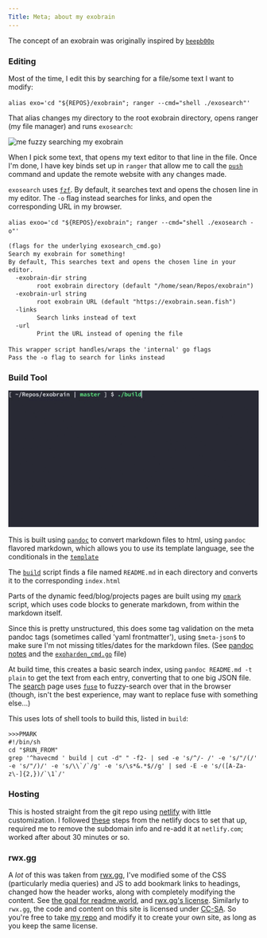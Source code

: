 ```yaml
---
Title: Meta; about my exobrain
---
```


The concept of an exobrain was originally inspired by [`beepb00p`](https://beepb00p.xyz/exobrain/exobrain.html)

### Editing

Most of the time, I edit this by searching for a file/some text I want to modify:

`alias exo='cd "${REPOS}/exobrain"; ranger --cmd="shell ./exosearch"'`

That alias changes my directory to the root exobrain directory, opens ranger (my file manager) and runs `exosearch`:

![me fuzzy searching my exobrain](https://i.imgur.com/R87XDod.png)

When I pick some text, that opens my text editor to that line in the file. Once I'm done, I have key binds set up in `ranger` that allow me to call the [`push`](https://github.com/seanbreckenridge/exobrain/blob/master/push) command and update the remote website with any changes made.

`exosearch` uses [`fzf`](https://github.com/junegunn/fzf). By default, it searches text and opens the chosen line in my editor. The `-o` flag instead searches for links, and open the corresponding URL in my browser.

`alias exoo='cd "${REPOS}/exobrain"; ranger --cmd="shell ./exosearch -o"'`

```
(flags for the underlying exosearch_cmd.go)
Search my exobrain for something!
By default, This searches text and opens the chosen line in your editor.
  -exobrain-dir string
        root exobrain directory (default "/home/sean/Repos/exobrain")
  -exobrain-url string
        root exobrain URL (default "https://exobrain.sean.fish")
  -links
        Search links instead of text
  -url
        Print the URL instead of opening the file

This wrapper script handles/wraps the 'internal' go flags
Pass the -o flag to search for links instead
```

### Build Tool

![build demo](build_demo.gif)

This is built using [`pandoc`](https://pandoc.org/) to convert markdown files to html, using `pandoc` flavored markdown, which allows you to use its template language, see the conditionals in the [`template`](https://github.com/seanbreckenridge/exobrain/blob/master/assets/template.html)

The [`build`](https://github.com/seanbreckenridge/exobrain/blob/master/build) script finds a file named `README.md` in each directory and converts it to the corresponding `index.html`

Parts of the dynamic feed/blog/projects pages are built using my [`pmark`](https://github.com/seanbreckenridge/pmark) script, which uses code blocks to generate markdown, from within the markdown itself.

Since this is pretty unstructured, this does some tag validation on the meta pandoc tags (sometimes called 'yaml frontmatter'), using `$meta-json$` to make sure I'm not missing titles/dates for the markdown files. (See [pandoc notes](/programming/languages/shell_tools/pandoc) and the [`exoharden_cmd.go`](https://github.com/seanbreckenridge/exobrain/blob/master/exoharden_cmd.go) file)

At build time, this creates a basic search index, using `pandoc README.md -t plain` to get the text from each entry, converting that to one big JSON file. The [search](/search) page uses [`fuse`](https://fusejs.io/demo.html) to fuzzy-search over that in the browser (though, isn't the best experience, may want to replace fuse with something else...)

This uses lots of shell tools to build this, listed in `build`:

```
>>>PMARK
#!/bin/sh
cd "$RUN_FROM"
grep '^havecmd ' build | cut -d" " -f2- | sed -e 's/^/- /' -e 's/"/(/' -e 's/"/)/' -e 's/\\`/`/g' -e 's/\s*&.*$//g' | sed -E -e 's/([A-Za-z\-]{2,})/`\1`/'
```

### Hosting

This is hosted straight from the git repo using [netlify](https://www.netlify.com/) with little customization. I followed [these](https://docs.netlify.com/domains-https/custom-domains/configure-external-dns/#configure-a-subdomain) steps from the netlify docs to set that up, required me to remove the subdomain info and re-add it at `netlify.com`; worked after about 30 minutes or so.

### rwx.gg

A _lot_ of this was taken from [rwx.gg](https://rwx.gg/), I've modified some of the CSS (particularly media queries) and JS to add bookmark links to headings, changed how the header works, along with completely modifying the content. See [the goal for readme.world](https://rwx.gg/what/knowledge/apps/), and [rwx.gg's license](https://rwx.gg/copyright/). Similarly to `rwx.gg`, the code and content on this site is licensed under [CC-SA](https://creativecommons.org/licenses/by-sa/4.0/legalcode). So you're free to take [my repo](https://github.com/seanbreckenridge/exobrain) and modify it to create your own site, as long as you keep the same license.
